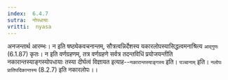 ```yaml
---
index:  6.4.7
sutra:  नोपधायाः
vritti:  nyasa
---
```


अनजन्तार्थ आरम्भः। न इति षष्ठ्येकवचनान्तम्, सौत्रत्वन्निर्देशस्य यकारलोपस्यासिद्धत्वमनाश्रित्य `आद्गुणः` (6.1.87) कृतः। न इति वर्णग्रहणम्, तत्र वर्णग्रहणे सर्वत्र तदन्तविधिं प्रयोजयन्तीति नकारान्तस्याङ्गस्योपधायाः तस्या दीर्घत्वं विज्ञायत इत्याह--`नकारान्तस्याङ्गस्य` इति। `पञ्चानाम्` इति। `नलोपः प्रातिपदिकान्तस्य` (8.2.7) इति नकारलोपः।।


